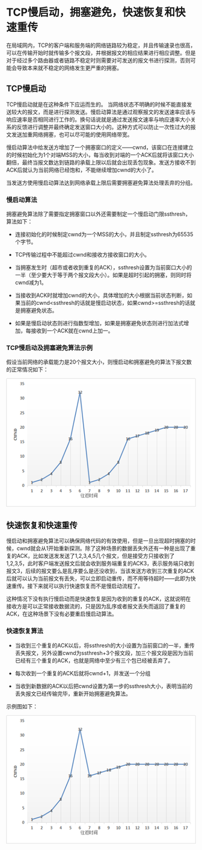 # TCP慢启动，拥塞避免，快速恢复和快速重传 #
在局域网内，TCP的客户端和服务端的网络链路较为稳定，并且传输速录也很高，可以在传输开始时就传输多个报文段，并根据报文的相应结果进行相应调整。但是对于经过多个路由器或者链路不稳定时则需要对可发送的报文书进行探测，否则可能会导致本来就不稳定的网络发生更严重的拥塞。

## TCP慢启动 ##
TCP慢启动就是在这种条件下应运而生的。
当网络状态不明确的时候不能直接发送较大的报文，而是进行探测发送。慢启动算法是通过观察报文的发送速率应该与响应速率是否相同进行工作的。换句话说就是通过发送报文速率与响应速率大小关系的反馈进行调整并最终确定发送窗口大小的。这种方式可以防止一次性过大的报文发送加重网络拥塞，也可以尽可能的使用网络带宽。

慢启动算法中给发送方增加了一个拥塞窗口的定义——cwnd，该窗口在连接建立的时候初始化为1个对端MSS的大小，每当收到对端的一个ACK后就将该窗口大小翻倍，最终当报文数达到链路的承载上限以后就会出现丢包现象。发送方接收不到ACK后就认为当前网络已经饱和，不能继续增加cwnd的大小了。

当发送方使用慢启动算法达到网络承载上限后需要拥塞避免算法处理丢弃的分组。
### 慢启动算法 ###
拥塞避免算法除了需要指定拥塞窗口以外还需要制定一个慢启动门限ssthresh，算法如下：


- 连接初始化的时候制定cwnd为一个MSS的大小，并且制定ssthresh为65535个字节。


- TCP传输过程中不能超过cwnd和接收方接收窗口的大小。


- 当拥塞发生时（超市或者收到重复的ACK），ssthresh设置为当前窗口大小的一半（至少要大于等于两个报文段大小）。如果是超时引起的拥塞，则同时将cwnd减为1。



- 当接收到ACK时就增加cwnd的大小，具体增加的大小根据当前状态判断，如果当前的cwnd<ssthresh的话就是慢启动状态，如果cwnd>=ssthresh的话就是拥塞避免状态。


- 如果是慢启动状态则进行指数型增加，如果是拥塞避免状态则进行加法式增加，每接收到一个ACK就在cwnd上加一。
### TCP慢启动及拥塞避免算法示例 ###
假设当前网络的承载能力是20个报文大小，则慢启动和拥塞避免的算法下报文数的正常情况如下：

![慢启动和拥塞避免算法](https://github.com/lichong/Resource/blob/master/%E6%85%A2%E5%90%AF%E5%8A%A8%E5%92%8C%E7%BD%91%E7%BB%9C%E6%8B%A5%E5%A1%9E.png?raw=true)

## 快速恢复和快速重传 ##

慢启动和拥塞避免算法可以确保网络代码的有效使用，但是一旦出现超时拥塞的时候，cwnd就会从1开始重新探测。除了这种场景的数据丢失外还有一种是出现了重复的ACK，比如发送发发送了1,2,3,4,5几个报文，但是接受方只接收到了1,2,3,5，此时客户端发送报文后就会收到服务端重复的ACK3，表示服务端只收到报文3，后续的报文要么是乱序要么是还没收到，当该发送方收到三次重复的ACK后就可以认为当前报文有丢失，可以立即启动重传，而不用等待超时——此即为快速重传。接下来就可以执行快速恢复而不是慢启动流程了。

这种情况下没有执行慢启动而是快速恢复是因为收到的重复的ACK，这就说明在接收方是可以正常接收数据流的，只是因为乱序或者报文丢失而返回了重复的ACK，在这种场景下没有必要重启慢启动算法。

### 快速恢复算法 ###



- 当收到三个重复的ACK以后，将ssthresh的大小设置为当前窗口的一半，重传丢失报文，另外设置cwnd为ssthresh+3个报文段，加三个报文段是因为当前已经有三个重复的ACK，也就是网络中至少有三个包已经被丢弃了。


- 每次收到一个重复的ACK后就将cwnd+1，并发送一个分组


- 当收到新数据的ACK以后把cwnd设置为第一步的ssthresh大小，表明当前的丢失报文已经传输完毕，重新开始拥塞避免算法。

示例图如下：

![快速恢复算法](https://github.com/lichong/Resource/blob/master/%E5%BF%AB%E9%80%9F%E9%87%8D%E4%BC%A0%E5%92%8C%E5%BF%AB%E9%80%9F%E6%81%A2%E5%A4%8D.png?raw=true)
